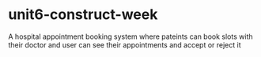 # unit6-construct-week
A hospital appointment booking system where pateints can book slots with their doctor and user can see their appointments and accept or reject it
